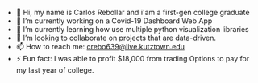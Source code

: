 - 👋 Hi, my name is Carlos Rebollar and i'am a first-gen college graduate
- 🔭 I’m currently working on a Covid-19 Dashboard Web App
- 🌱 I’m currently learning how use multiple python visualization libraries
- 👯 I’m looking to collaborate on projects that are data-driven.
- 📫 How to reach me: crebo639@live.kutztown.edu
- ⚡ Fun fact: I was able to profit $18,000 from trading Options to pay for my last year of college.

